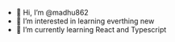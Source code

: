 - 👋 Hi, I’m @madhu862
- 👀 I’m interested in learning everthing new
- 🌱 I’m currently learning React and Typescript

<!---
madhu862/madhu862 is a ✨ special ✨ repository because its `README.md` (this file) appears on your GitHub profile.
You can click the Preview link to take a look at your changes.
--->
